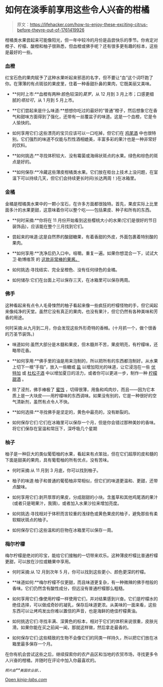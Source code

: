 # 如何在淡季前享用这些令人兴奋的柑橘

> 原文：<https://lifehacker.com/how-to-enjoy-these-exciting-citrus-before-theyre-out-of-1761419926>

柑橘类水果尝起来可能像阳光，但一年中较冷的月份是品尝快乐的季节。你肯定对橙子、柠檬、酸橙和柚子很熟悉，但血橙或佛手呢？还有很多更有趣的标本，这些是最好的一些。



### 血橙

红宝石色的果肉赋予了这种水果听起来邪恶的名字，但不要让“血”这个词吓跑了你。在薄薄的有点斑驳的果皮里，住着一种香甜扑鼻的果肉，它既美丽又美味。

*   **何时上市:**血橙有两种:颜色较深的*莫罗*，从 12 月到 3 月上市；口感更细腻的*塔拉可*，从 1 月到 5 月上市。

*   **它们尝起来是什么味道:**想想你吃过的最好的“普通”橙子，然后想象它在香气和甜味方面得到了强化，还带有一丝覆盆子的味道。这是一个血橙，它是令人愉快的。

*   如何享用它们:这些漂亮的宝贝应该可以一口吃掉，但它们在 [鸡尾酒](http://www.xojane.com/diy/i-just-really-like-themed-food-cosmos-a-space-time-odyssey-premiere-edition) 中也很特别。它们强烈的味道不仅能与烈性酒相媲美，丰富多彩的果汁也是一种非常好的饮料。

*   **如何挑选:**寻找体积较大、没有霉菌或海绵状斑点的水果。绿色和棕色的斑点是好的。

*   **如何保存:**冷藏这些薄皮柑橘类水果。它们放在柜台上技术上没问题，在室温下可以持续几天，但它们会持续更长时间(长达两周！)在冰箱里。

### 金橘

金橘是柑橘类水果中的一颗小宝石，在许多方面都很独特。首先，果皮实际上比里面多汁的水果更甜，这意味着你可以整个吃——包括果皮、种子和所有的东西。

*   **何时采摘:**你将在 11 月份开始看到这些樱桃大小的水果(它们是很好的节日装饰品)，应该能在整个三月找到它们。

*   尝起来的味道:这是自然界的酸甜糖果，有着香甜的外皮，外面包裹着特别酸的果肉。

*   **如何享用:**洗净后扔入口中。咀嚼。重复一遍。如果你想混合一下，试试大卫·勒博维茨 的 [这款非常棒的果酱。](http://www.davidlebovitz.com/2014/02/kumquat-marmalade-recipe/) 
*   如何挑选:寻找结实、完全呈橙色、没有任何绿色的金橘。

*   如何储存:它们在台面上可以保存三天，在冰箱里可以保存两周。

### 佛手

这种看起来有点令人毛骨悚然的柚子看起来像一些疯狂的柠檬怪物的手，但它闻起来像纯净的天堂。虽然它没有真正的果肉，也没有果汁，但它仍然有各种美味和芳香的用途。

何时采摘:从九月到二月，你会发现这些外形奇特的香橼。(十月抓一个，做个很香的万圣节装饰。)

*   味道如何:虽然大部分是木髓和果皮，但木髓并不苦，果皮明亮，有柠檬味，还略带花香。

*   **如何享用:**佛手里的油是用来泡制的，所以把所有的东西都泡制好。从水果上切下一根“手指”，放入一些糖或 [盐](http://skillet.lifehacker.com/give-your-dishes-a-savory-boost-with-these-homemade-fla-1716413673) 以增加阳光的味道，让它浸泡在一些 [伏特加](http://lifehacker.com/make-your-own-infused-vodka-in-days-instead-of-weeks-wi-5904592) 或 [杜松子酒](http://skillet.lifehacker.com/tip-tester-the-best-way-to-infuse-your-own-gin-1760008341) 中以增加夏日的活力，或者你可以更进一步，制作一种 [柠檬甜酒](http://gizmodo.com/how-to-make-the-best-limoncello-youve-ever-had-1533528095) 。

*   除了浸剂，佛手棒极了 [蜜饯](http://www.davidlebovitz.com/2011/02/candied-citron-recipe/) ，切得很薄，用鱼和鸡肉炒，而且——因为它本质上是一大块皮——用柠檬味的东西调味。如果没有别的，它是一种很好的空气清新剂，虽然有点令人不快。

*   **如何选择:**寻找佛手是坚定的，黄色中最亮的，没有断裂的。

*   如何保存它们:它们在冰箱里可以保存一个月，但是你会错过那种美妙的香味。将它们保存在室温和常压下，深呼吸几个星期

### 柚子

柚子是一种巨大的类似葡萄柚的水果，看起来有点笨拙，但在它们超厚的皮和髓的下面是甜美的果肉，具有葡萄柚的所有优点，没有苦味。

*   何时采摘:从 11 月到 3 月底，你可以找到柚子。

*   柚子的味道:柚子和普通的葡萄柚非常相似，但它们的味道更温和、更甜，还带点酸味。

*   如何享用它们:剥开厚厚的果皮，分成甜甜的小块。含羞草和其他鸡尾酒的果汁(或者只是喝果汁，我猜)，或者加入水果沙拉来增加亮度。

*   如何挑选:寻找相对于体积而言较重的浅绿色或黄色果皮的柚子，避免那些有柔软糊状斑点的柚子。

*   如何保存它们:这些温和的巨物在冰箱里可以保存一周。

### 梅尔柠檬

梅尔柠檬是绝对的珍宝，能给它们接触的一切带来欢乐。这种薄皮柠檬比普通柠檬更甜，可以放在沙拉或糖果中享用。

*   何时采摘:从 12 月到次年 5 月，你可以找到这些更小、颜色更深的柠檬。

*   **味道如何:**梅尔柠檬不仅更甜，而且味道更复杂，有一种微辣的佛手柑般的香味。它们仍然含有酸性成分，但远没有普通柠檬那么粗糙。

*   如何享用它们:像使用柠檬一样使用它们，并对结果感到兴奋。它们是柠檬水的绝佳选择，可以做成奇妙的凝乳，保存后味道更浓。从美味的一面来看，这些东西可以让烤鸡发出你难以置信的声音，也是海鲜的绝佳柠檬黄油。

*   如何挑选它们:寻找丰满、深黄色的标本，相对于它们的体积来说很重，皮肤光滑。如果你能在买之前闻一闻，那就这样做，然后拿走最香的。

*   如何保存它们:这些精致的生物不会像它们的同类一样持久，所以把它们放在冰箱里最多保存一个月。

在你有机会尝试这些之后，继续探索你的农产品区和当地的农贸市场，寻找更多令人兴奋的柑橘，并随时在评论中加入你最喜欢的。

*<small>照片由</small>**<small>美国农业部</small>*<small>，，</small>

[Open *kinja-labs.com*](http://kinja-labs.com/related-widget/?posts=1712055150,1732697809,1727450301&title=More%20fruity%20fun)